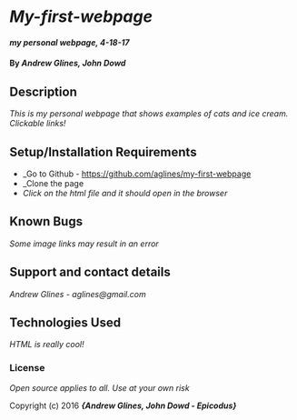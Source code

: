 # _My-first-webpage_

#### _my personal webpage, 4-18-17_

#### By _**Andrew Glines, John Dowd**_

## Description

_This is my personal webpage that shows examples of cats and ice cream. Clickable links!_

## Setup/Installation Requirements

* _Go to Github - https://github.com/aglines/my-first-webpage
* _Clone the page
* _Click on the html file and it should open in the browser_

## Known Bugs

_Some image links may result in an error_

## Support and contact details

_Andrew Glines - aglines@gmail.com_

## Technologies Used

_HTML is really cool!_

### License

*Open source applies to all. Use at your own risk*

Copyright (c) 2016 **_{Andrew Glines, John Dowd - Epicodus}_**
